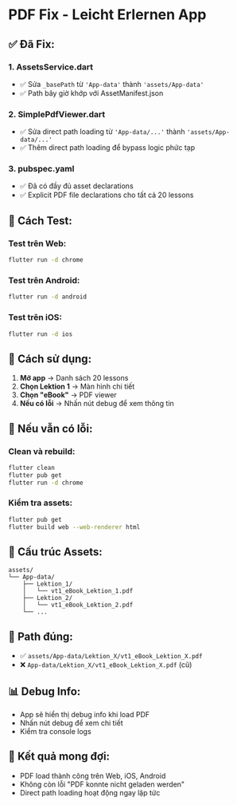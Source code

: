 # PDF Fix - Leicht Erlernen App

## ✅ **Đã Fix:**

### 1. **AssetsService.dart**
- ✅ Sửa `_basePath` từ `'App-data'` thành `'assets/App-data'`
- ✅ Path bây giờ khớp với AssetManifest.json

### 2. **SimplePdfViewer.dart**
- ✅ Sửa direct path loading từ `'App-data/...'` thành `'assets/App-data/...'`
- ✅ Thêm direct path loading để bypass logic phức tạp

### 3. **pubspec.yaml**
- ✅ Đã có đầy đủ asset declarations
- ✅ Explicit PDF file declarations cho tất cả 20 lessons

## 🚀 **Cách Test:**

### **Test trên Web:**
```bash
flutter run -d chrome
```

### **Test trên Android:**
```bash
flutter run -d android
```

### **Test trên iOS:**
```bash
flutter run -d ios
```

## 📱 **Cách sử dụng:**

1. **Mở app** → Danh sách 20 lessons
2. **Chọn Lektion 1** → Màn hình chi tiết
3. **Chọn "eBook"** → PDF viewer
4. **Nếu có lỗi** → Nhấn nút debug để xem thông tin

## 🔧 **Nếu vẫn có lỗi:**

### **Clean và rebuild:**
```bash
flutter clean
flutter pub get
flutter run -d chrome
```

### **Kiểm tra assets:**
```bash
flutter pub get
flutter build web --web-renderer html
```

## 📁 **Cấu trúc Assets:**
```
assets/
└── App-data/
    ├── Lektion_1/
    │   └── vt1_eBook_Lektion_1.pdf
    ├── Lektion_2/
    │   └── vt1_eBook_Lektion_2.pdf
    └── ...
```

## 🎯 **Path đúng:**
- ✅ `assets/App-data/Lektion_X/vt1_eBook_Lektion_X.pdf`
- ❌ `App-data/Lektion_X/vt1_eBook_Lektion_X.pdf` (cũ)

## 📊 **Debug Info:**
- App sẽ hiển thị debug info khi load PDF
- Nhấn nút debug để xem chi tiết
- Kiểm tra console logs

## 🎉 **Kết quả mong đợi:**
- PDF load thành công trên Web, iOS, Android
- Không còn lỗi "PDF konnte nicht geladen werden"
- Direct path loading hoạt động ngay lập tức 